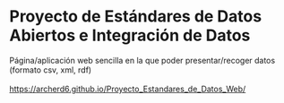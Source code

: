 # Proyecto de Estándares de Datos Abiertos e Integración de Datos

Página/aplicación web sencilla en la que poder presentar/recoger datos (formato csv, xml, rdf) <br> <br>
https://archerd6.github.io/Proyecto_Estandares_de_Datos_Web/
